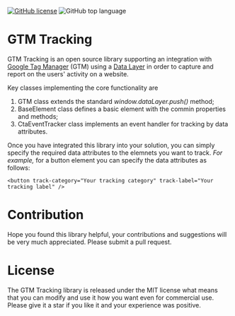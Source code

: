 [![GitHub license](https://img.shields.io/github/license/kate-orlova/gtm-tracking.svg)](https://github.com/kate-orlova/gtm-tracking/blob/master/LICENSE)
![GitHub top language](https://img.shields.io/github/languages/top/kate-orlova/gtm-tracking.svg?style=flat)


# GTM Tracking
GTM Tracking is an open source library supporting an integration with [Google Tag Manager](https://developers.google.com/tag-manager/) (GTM) using a [Data Layer](https://developers.google.com/tag-manager/devguide#datalayer) in order to capture and report on the users' activity on a website.

Key classes implementing the core functionality are
1. GTM class extends the standard _window.dataLayer.push()_ method;
2. BaseElement class defines a basic element with the commin properties and methods;
3. CtaEventTracker class implements an event handler for tracking by data attributes.

Once you have integrated this library into your solution, you can simply specify the required data attributes to the elemnets you want to track. _For example,_ for a button element you can specify the data attributes as follows:

```<button track-category="Your tracking category" track-label="Your tracking label" />```

# Contribution
Hope you found this library helpful, your contributions and suggestions will be very much appreciated. Please submit a pull request.

# License
The GTM Tracking library is released under the MIT license what means that you can modify and use it how you want even for commercial use. Please give it a star if you like it and your experience was positive.
